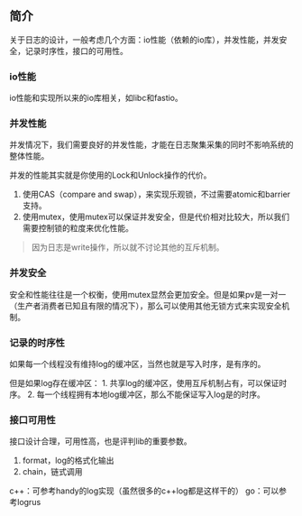 

## 简介


关于日志的设计，一般考虑几个方面：io性能（依赖的io库），并发性能，并发安全，记录时序性，接口的可用性。


### io性能

io性能和实现所以来的io库相关，如libc和fastio。


### 并发性能

并发情况下，我们需要良好的并发性能，才能在日志聚集采集的同时不影响系统的整体性能。

并发的性能其实就是你使用的Lock和Unlock操作的代价。

1. 使用CAS（compare and swap），来实现乐观锁，不过需要atomic和barrier支持。
2. 使用mutex，使用mutex可以保证并发安全，但是代价相对比较大，所以我们需要控制锁的粒度来优化性能。

>因为日志是write操作，所以就不讨论其他的互斥机制。

### 并发安全

安全和性能往往是一个权衡，使用mutex显然会更加安全。但是如果pv是一对一（生产者消费者已知且有限的情况下），那么可以使用其他无锁方式来实现安全机制。


### 记录的时序性


如果每一个线程没有维持log的缓冲区，当然也就是写入时序，是有序的。


但是如果log存在缓冲区：
    1. 共享log的缓冲区，使用互斥机制占有，可以保证时序。
    2. 每一个线程拥有本地log缓冲区，那么不能保证写入log是的时序。

### 接口可用性

接口设计合理，可用性高，也是评判lib的重要参数。

1. format，log的格式化输出
2. chain，链式调用


c++：可参考handy的log实现（虽然很多的c++log都是这样干的）
go：可以参考logrus





